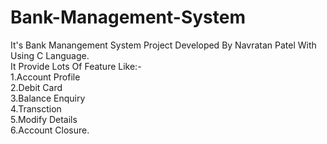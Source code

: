 # Bank-Management-System
It's Bank Manangement System Project Developed By Navratan Patel With Using C Language. <br>
It Provide Lots Of Feature Like:- <br>
1.Account Profile <br>
2.Debit Card       <br>
3.Balance Enquiry   <br>
4.Transction        <br>
5.Modify Details     <br>
6.Account Closure.   <br>

